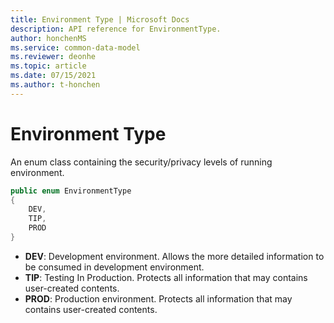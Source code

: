 ```yaml
---
title: Environment Type | Microsoft Docs
description: API reference for EnvironmentType.
author: honchenMS
ms.service: common-data-model
ms.reviewer: deonhe 
ms.topic: article
ms.date: 07/15/2021
ms.author: t-honchen
---
```


# Environment Type

An enum class containing the security/privacy levels of running environment.

```csharp
public enum EnvironmentType
{
    DEV,
    TIP,
    PROD
}
```


* **DEV**: Development environment. Allows the more detailed information to be consumed in development environment.
* **TIP**: Testing In Production. Protects all information that may contains user-created contents.
* **PROD**: Production environment. Protects all information that may contains user-created contents.
